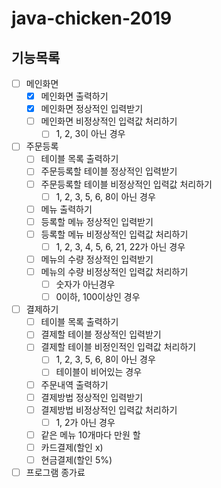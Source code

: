 # java-chicken-2019

## 기능목록

- [ ] 메인화면
    - [x] 메인화면 출력하기
    - [x] 메인화면 정상적인 입력받기
    - [ ] 메인화면 비정상적인 입력값 처리하기
        - [ ] 1, 2, 3이 아닌 경우
- [ ] 주문등록
    - [ ] 테이블 목록 출력하기
    - [ ] 주문등록할 테이블 정상적인 입력받기
    - [ ] 주문등록할 테이블 비정상적인 입력값 처리하기
        - [ ] 1, 2, 3, 5, 6, 8이 아닌 경우
    - [ ] 메뉴 출력하기
    - [ ] 등록할 메뉴 정상적인 입력받기
    - [ ] 등록할 메뉴 비정상적인 입력값 처리하기
        - [ ] 1, 2, 3, 4, 5, 6, 21, 22가 아닌 경우
    - [ ] 메뉴의 수량 정상적인 입력받기
    - [ ] 메뉴의 수량 비정상적인 입력값 처리하기
        - [ ] 숫자가 아닌경우
        - [ ] 0이하, 100이상인 경우
- [ ] 결제하기
    - [ ] 테이블 목록 출력하기
    - [ ] 결제할 테이블 정상적인 입력받기
    - [ ] 결제할 테이블 비정인적인 입력값 처리하기
        - [ ] 1, 2, 3, 5, 6, 8이 아닌 경우
        - [ ] 테이블이 비어있는 경우
    - [ ] 주문내역 출력하기
    - [ ] 결제방법 정상적인 입력받기
    - [ ] 결제방법 비정상적인 입력값 처리하기
        - [ ] 1, 2가 아닌 경우
    - [ ] 같은 메뉴 10개마다 만원 할
    - [ ] 카드결제(할인 x)
    - [ ] 현금결제(할인 5%)
- [ ] 프로그램 종가료